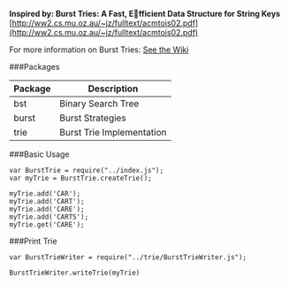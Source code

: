 **Inspired by: Burst Tries: A Fast, Efficient Data Structure for String Keys**
[http://ww2.cs.mu.oz.au/~jz/fulltext/acmtois02.pdf](http://ww2.cs.mu.oz.au/~jz/fulltext/acmtois02.pdf)

For more information on Burst Tries: [See the Wiki](https://github.com/arieljake/burst-trie/wiki)

###Packages

Package | Description
------- | ----------- 
bst | Binary Search Tree
burst | Burst Strategies
trie | Burst Trie Implementation


###Basic Usage
```
var BurstTrie = require("../index.js");
var myTrie = BurstTrie.createTrie();

myTrie.add('CAR');
myTrie.add('CART');
myTrie.add('CARE');
myTrie.add('CARTS');
myTrie.get('CARE');
```

###Print Trie
```
var BurstTrieWriter = require("../trie/BurstTrieWriter.js");

BurstTrieWriter.writeTrie(myTrie)
```